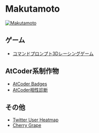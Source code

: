 Makutamoto
=====
[![Makutamoto](https://img.shields.io/endpoint?url=https%3A%2F%2Fatcoder-badges.now.sh%2Fapi%2Fatcoder%2Fjson%2FMakutamoto)](https://atcoder.jp/users/Makutamoto)

ゲーム
-----
- [コマンドプロンプト3Dレーシングゲーム](https://github.com/makutamoto/race-game)

AtCoder系制作物
-----
- [AtCoder Badges](https://github.com/makutamoto/atcoder-badges)
- [AtCoder相性診断](https://github.com/makutamoto/atcoder-aisho-shindan)

その他
-----
- [Twitter User Heatmap](https://github.com/makutamoto/twitter-user-heatmap)
- [Cherry Grape](https://github.com/makutamoto/websyllabus-frontend)
